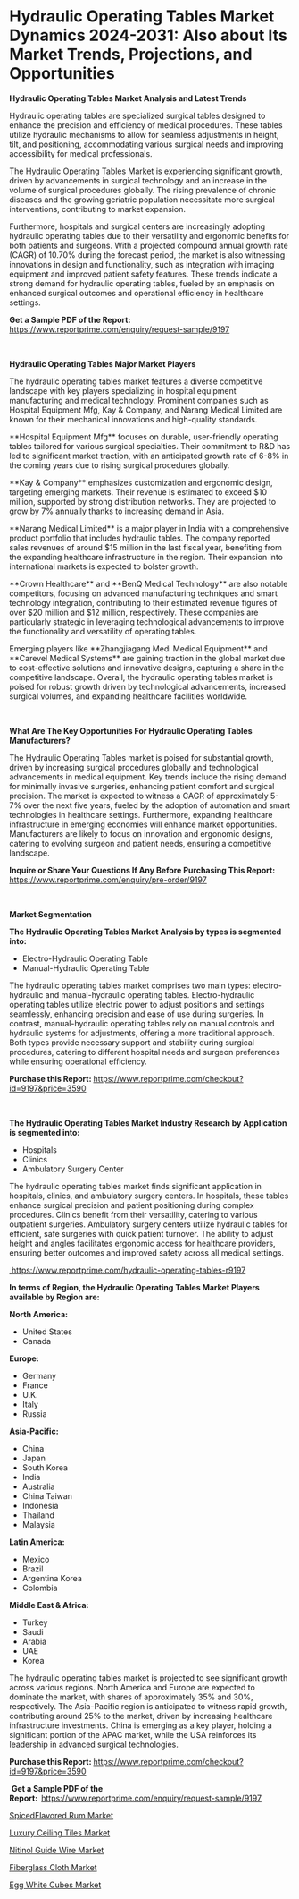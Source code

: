 <p><h1>Hydraulic Operating Tables Market Dynamics 2024-2031: Also about Its Market Trends, Projections, and Opportunities</h1></p><p><strong>Hydraulic Operating Tables Market Analysis and Latest Trends</strong></p>
<p><p>Hydraulic operating tables are specialized surgical tables designed to enhance the precision and efficiency of medical procedures. These tables utilize hydraulic mechanisms to allow for seamless adjustments in height, tilt, and positioning, accommodating various surgical needs and improving accessibility for medical professionals. </p><p>The Hydraulic Operating Tables Market is experiencing significant growth, driven by advancements in surgical technology and an increase in the volume of surgical procedures globally. The rising prevalence of chronic diseases and the growing geriatric population necessitate more surgical interventions, contributing to market expansion. </p><p>Furthermore, hospitals and surgical centers are increasingly adopting hydraulic operating tables due to their versatility and ergonomic benefits for both patients and surgeons. With a projected compound annual growth rate (CAGR) of 10.70% during the forecast period, the market is also witnessing innovations in design and functionality, such as integration with imaging equipment and improved patient safety features. These trends indicate a strong demand for hydraulic operating tables, fueled by an emphasis on enhanced surgical outcomes and operational efficiency in healthcare settings.</p></p>
<p><strong>Get a Sample PDF of the Report:&nbsp;</strong> <a href="https://www.reportprime.com/enquiry/request-sample/9197?utm_campaign=1282&utm_medium=2&utm_source=Github&utm_content=ia&utm_term=10102024&utm_id=hydraulic-operating-tables">https://www.reportprime.com/enquiry/request-sample/9197</a></p>
<p>&nbsp;</p>
<p><strong>Hydraulic Operating Tables Major Market Players</strong></p>
<p><p>The hydraulic operating tables market features a diverse competitive landscape with key players specializing in hospital equipment manufacturing and medical technology. Prominent companies such as Hospital Equipment Mfg, Kay & Company, and Narang Medical Limited are known for their mechanical innovations and high-quality standards. </p><p>**Hospital Equipment Mfg** focuses on durable, user-friendly operating tables tailored for various surgical specialties. Their commitment to R&D has led to significant market traction, with an anticipated growth rate of 6-8% in the coming years due to rising surgical procedures globally. </p><p>**Kay & Company** emphasizes customization and ergonomic design, targeting emerging markets. Their revenue is estimated to exceed $10 million, supported by strong distribution networks. They are projected to grow by 7% annually thanks to increasing demand in Asia.</p><p>**Narang Medical Limited** is a major player in India with a comprehensive product portfolio that includes hydraulic tables. The company reported sales revenues of around $15 million in the last fiscal year, benefiting from the expanding healthcare infrastructure in the region. Their expansion into international markets is expected to bolster growth.</p><p>**Crown Healthcare** and **BenQ Medical Technology** are also notable competitors, focusing on advanced manufacturing techniques and smart technology integration, contributing to their estimated revenue figures of over $20 million and $12 million, respectively. These companies are particularly strategic in leveraging technological advancements to improve the functionality and versatility of operating tables.</p><p>Emerging players like **Zhangjiagang Medi Medical Equipment** and **Carevel Medical Systems** are gaining traction in the global market due to cost-effective solutions and innovative designs, capturing a share in the competitive landscape. Overall, the hydraulic operating tables market is poised for robust growth driven by technological advancements, increased surgical volumes, and expanding healthcare facilities worldwide.</p></p>
<p>&nbsp;</p>
<p><strong>What Are The Key Opportunities For Hydraulic Operating Tables Manufacturers?</strong></p>
<p><p>The Hydraulic Operating Tables market is poised for substantial growth, driven by increasing surgical procedures globally and technological advancements in medical equipment. Key trends include the rising demand for minimally invasive surgeries, enhancing patient comfort and surgical precision. The market is expected to witness a CAGR of approximately 5-7% over the next five years, fueled by the adoption of automation and smart technologies in healthcare settings. Furthermore, expanding healthcare infrastructure in emerging economies will enhance market opportunities. Manufacturers are likely to focus on innovation and ergonomic designs, catering to evolving surgeon and patient needs, ensuring a competitive landscape.</p></p>
<p><strong>Inquire or Share Your Questions If Any Before Purchasing This Report:</strong> <a href="https://www.reportprime.com/enquiry/pre-order/9197?utm_campaign=1282&utm_medium=2&utm_source=Github&utm_content=ia&utm_term=10102024&utm_id=hydraulic-operating-tables">https://www.reportprime.com/enquiry/pre-order/9197</a></p>
<p>&nbsp;</p>
<p><strong>Market Segmentation</strong></p>
<p><strong>The Hydraulic Operating Tables Market Analysis by types is segmented into:</strong></p>
<p><ul><li>Electro-Hydraulic Operating Table</li><li>Manual-Hydraulic Operating Table</li></ul></p>
<p><p>The hydraulic operating tables market comprises two main types: electro-hydraulic and manual-hydraulic operating tables. Electro-hydraulic operating tables utilize electric power to adjust positions and settings seamlessly, enhancing precision and ease of use during surgeries. In contrast, manual-hydraulic operating tables rely on manual controls and hydraulic systems for adjustments, offering a more traditional approach. Both types provide necessary support and stability during surgical procedures, catering to different hospital needs and surgeon preferences while ensuring operational efficiency.</p></p>
<p><strong>Purchase this Report:&nbsp;</strong><a href="https://www.reportprime.com/checkout?id=9197&price=3590&utm_campaign=1282&utm_medium=2&utm_source=Github&utm_content=ia&utm_term=10102024&utm_id=hydraulic-operating-tables">https://www.reportprime.com/checkout?id=9197&price=3590</a></p>
<p>&nbsp;</p>
<p><strong>The Hydraulic Operating Tables Market Industry Research by Application is segmented into:</strong></p>
<p><ul><li>Hospitals</li><li>Clinics</li><li>Ambulatory Surgery Center</li></ul></p>
<p><p>The hydraulic operating tables market finds significant application in hospitals, clinics, and ambulatory surgery centers. In hospitals, these tables enhance surgical precision and patient positioning during complex procedures. Clinics benefit from their versatility, catering to various outpatient surgeries. Ambulatory surgery centers utilize hydraulic tables for efficient, safe surgeries with quick patient turnover. The ability to adjust height and angles facilitates ergonomic access for healthcare providers, ensuring better outcomes and improved safety across all medical settings.</p></p>
<p><a href="https://www.reportprime.com/hydraulic-operating-tables-r9197?utm_campaign=1282&utm_medium=2&utm_source=Github&utm_content=ia&utm_term=10102024&utm_id=hydraulic-operating-tables">&nbsp;https://www.reportprime.com/hydraulic-operating-tables-r9197</a></p>
<p><strong>In terms of Region, the Hydraulic Operating Tables Market Players available by Region are:</strong></p>
<p>
    <p> <strong> North America: </strong>
        <ul>
            <li>United States</li>
            <li>Canada</li>
        </ul>
        </p> 
    <p> <strong> Europe: </strong>
        <ul>
            <li>Germany</li>
            <li>France</li>
            <li>U.K.</li>
            <li>Italy</li>
            <li>Russia</li>
        </ul>
        </p> 
    <p> <strong> Asia-Pacific: </strong>
        <ul>
            <li>China</li>
            <li>Japan</li>
            <li>South Korea</li>
            <li>India</li>
            <li>Australia</li>
            <li>China Taiwan</li>
            <li>Indonesia</li>
            <li>Thailand</li>
            <li>Malaysia</li>
        </ul>
        </p> 
    <p> <strong> Latin America: </strong>
        <ul>
            <li>Mexico</li>
            <li>Brazil</li>
            <li>Argentina Korea</li>
            <li>Colombia</li>
        </ul>
        </p> 
    <p> <strong> Middle East & Africa: </strong>
        <ul>
            <li>Turkey</li>
            <li>Saudi</li>
            <li>Arabia</li>
            <li>UAE</li>
            <li>Korea</li>
        </ul>
    </p>
    </p>
<p><p>The hydraulic operating tables market is projected to see significant growth across various regions. North America and Europe are expected to dominate the market, with shares of approximately 35% and 30%, respectively. The Asia-Pacific region is anticipated to witness rapid growth, contributing around 25% to the market, driven by increasing healthcare infrastructure investments. China is emerging as a key player, holding a significant portion of the APAC market, while the USA reinforces its leadership in advanced surgical technologies.</p></p>
<p><strong>Purchase this Report: </strong><a href="https://www.reportprime.com/checkout?id=9197&price=3590&utm_campaign=1282&utm_medium=2&utm_source=Github&utm_content=ia&utm_term=10102024&utm_id=hydraulic-operating-tables">https://www.reportprime.com/checkout?id=9197&price=3590</a></p>
<p>&nbsp;<strong>Get a Sample PDF of the Report:&nbsp;&nbsp;</strong><a href="https://www.reportprime.com/enquiry/request-sample/9197?utm_campaign=1282&utm_medium=2&utm_source=Github&utm_content=ia&utm_term=10102024&utm_id=hydraulic-operating-tables">https://www.reportprime.com/enquiry/request-sample/9197</a></p>
<p><strong></strong></p>
<p><p><a href="https://issuu.com/reportprime-2/docs/spicedflavored-rum-market-size-2030_1a0d917216d3cc?utm_campaign=1282&utm_medium=2&utm_source=Github&utm_content=ia&utm_term=10102024&utm_id=hydraulic-operating-tables">SpicedFlavored Rum Market</a></p><p><a href="https://www.linkedin.com/pulse/future-luxury-ceiling-tiles-market-global-forecast-trends-2024-qumzc?utm_campaign=1282&utm_medium=2&utm_source=Github&utm_content=ia&utm_term=10102024&utm_id=hydraulic-operating-tables">Luxury Ceiling Tiles Market</a></p><p><a href="https://github.com/mabutironaldo/Market-Research-Report-List-6/blob/main/nitinol-guide-wire-market.md?utm_campaign=1282&utm_medium=2&utm_source=Github&utm_content=ia&utm_term=10102024&utm_id=hydraulic-operating-tables">Nitinol Guide Wire Market</a></p><p><a href="https://www.linkedin.com/pulse/fiberglass-cloth-market-forecast-global-trends-analysis-from-2024-qe9vc?utm_campaign=1282&utm_medium=2&utm_source=Github&utm_content=ia&utm_term=10102024&utm_id=hydraulic-operating-tables">Fiberglass Cloth Market</a></p><p><a href="https://issuu.com/reportprime-2/docs/egg-white-cubes-market-size-2030.pp_04417d26a509f3?utm_campaign=1282&utm_medium=2&utm_source=Github&utm_content=ia&utm_term=10102024&utm_id=hydraulic-operating-tables">Egg White Cubes Market</a></p></p>